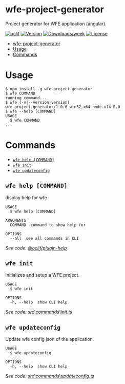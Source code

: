 # wfe-project-generator

Project generator for WFE application (angular).

[![oclif](https://img.shields.io/badge/cli-oclif-brightgreen.svg)](https://oclif.io)
[![Version](https://img.shields.io/npm/v/wfe-project-generator.svg)](https://npmjs.org/package/wfe-project-generator)
[![Downloads/week](https://img.shields.io/npm/dw/wfe-project-generator.svg)](https://npmjs.org/package/wfe-project-generator)
[![License](https://img.shields.io/npm/l/wfe-project-generator.svg)](https://github.com/riazXrazor/wfe-project-generator/blob/master/package.json)

<!-- toc -->
* [wfe-project-generator](#wfe-project-generator)
* [Usage](#usage)
* [Commands](#commands)
<!-- tocstop -->

# Usage

<!-- usage -->
```sh-session
$ npm install -g wfe-project-generator
$ wfe COMMAND
running command...
$ wfe (-v|--version|version)
wfe-project-generator/1.0.6 win32-x64 node-v14.0.0
$ wfe --help [COMMAND]
USAGE
  $ wfe COMMAND
...
```
<!-- usagestop -->

# Commands

<!-- commands -->
* [`wfe help [COMMAND]`](#wfe-help-command)
* [`wfe init`](#wfe-init)
* [`wfe updateconfig`](#wfe-updateconfig)

## `wfe help [COMMAND]`

display help for wfe

```
USAGE
  $ wfe help [COMMAND]

ARGUMENTS
  COMMAND  command to show help for

OPTIONS
  --all  see all commands in CLI
```

_See code: [@oclif/plugin-help](https://github.com/oclif/plugin-help/blob/v3.0.1/src\commands\help.ts)_

## `wfe init`

Initializes and setup a WFE project.

```
USAGE
  $ wfe init

OPTIONS
  -h, --help  show CLI help
```

_See code: [src\commands\init.ts](https://github.com/riazXrazor/wfe-project-generator/blob/v1.0.6/src\commands\init.ts)_

## `wfe updateconfig`

Update wfe config json of the application.

```
USAGE
  $ wfe updateconfig

OPTIONS
  -h, --help  show CLI help
```

_See code: [src\commands\updateconfig.ts](https://github.com/riazXrazor/wfe-project-generator/blob/v1.0.6/src\commands\updateconfig.ts)_
<!-- commandsstop -->
